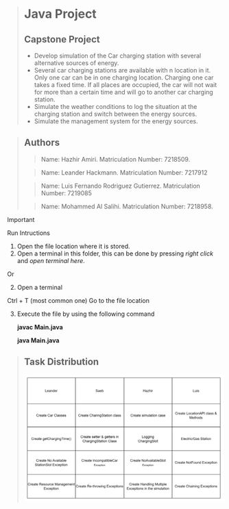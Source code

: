 > # Java Project
> ## Capstone Project
> - Develop simulation of the Car charging station with several alternative
sources of energy.
> - Several car charging stations are available with n location in it. Only one car
can be in one charging location. Charging one car takes a fixed time. If all
places are occupied, the car will not wait for more than a certain time and
will go to another car charging station.
> - Simulate the weather conditions to log the situation at the charging station
and switch between the energy sources.
> - Simulate the management system for the energy sources.

> ## Authors
>> Name: Hazhir Amiri.
>> Matriculation Number: 7218509.
>
>> Name: Leander Hackmann.
>> Matriculation Number: 7217912
>
>> Name: Luis Fernando Rodriguez Gutierrez.
>> Matriculation Number: 7219085
>
>> Name: Mohammed Al Salihi.
>> Matriculation Number: 7218958.

> [!IMPORTANT]
> Run Intructions
> 1. Open the file location where it is stored.
> 2. Open a terminal in this folder, this can be done by pressing *right click* and *open terminal here*.
>
> Or
>
> 2. Open a terminal
>    
>   Ctrl + T (most common one)
>   Go to the file location
> 
> 3. Execute the file by using the following command
>
>    **javac Main.java**
>    
>    **java Main.java**


> ## Task Distribution
> ![Alt text](image.png)

